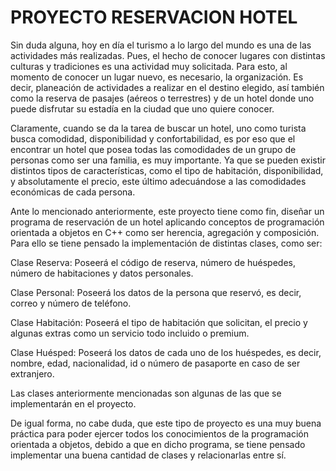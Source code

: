# PROYECTO RESERVACION HOTEL
Sin duda alguna, hoy en día el turismo a lo largo del mundo es una de las actividades más realizadas. Pues, el hecho de conocer lugares con distintas culturas y tradiciones es una actividad muy solicitada. Para esto, al momento de conocer un lugar nuevo, es necesario, la organización. Es decir, planeación de actividades a realizar en el destino elegido, así también como la reserva de pasajes (aéreos o terrestres) y de un hotel donde uno puede disfrutar su estadía en la ciudad que uno quiere conocer.

Claramente, cuando se da la tarea de buscar un hotel, uno como turista busca comodidad, disponibilidad y confortabilidad, es por eso que el encontrar un hotel que posea todas las comodidades de un grupo de personas como ser una familia, es muy importante. Ya que se pueden existir distintos tipos de características, como el tipo de habitación, disponibilidad, y absolutamente el precio, este último adecuándose a las comodidades económicas de cada persona. 

Ante lo mencionado anteriormente, este proyecto tiene como fin, diseñar un programa de reservación de un hotel aplicando conceptos de programación orientada a objetos en C++ como ser herencia, agregación y composición. Para ello se tiene pensado la implementación de distintas clases, como ser:

Clase Reserva: Poseerá el código de reserva, número de huéspedes, número de habitaciones y datos personales. 

Clase Personal: Poseerá los datos de la persona que reservó, es decir, correo y número de teléfono. 

Clase Habitación: Poseerá el tipo de habitación que solicitan, el precio y algunas extras como un servicio todo incluido o premium. 

Clase Huésped: Poseerá los datos de cada uno de los huéspedes, es decir, nombre, edad, nacionalidad, id o número de pasaporte en caso de ser extranjero. 

Las clases anteriormente mencionadas son algunas de las que se implementarán en el proyecto. 

De igual forma, no cabe duda, que este tipo de proyecto es una muy buena práctica para poder ejercer todos los conocimientos de la programación orientada a objetos, debido a que en dicho programa, se tiene pensado implementar una buena cantidad de clases y relacionarlas entre sí. 
